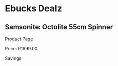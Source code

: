 
# Ebucks Dealz
## Samsonite: Octolite 55cm Spinner
[Product Page](https://www.ebucks.com/web/shop/productSelected.do?prodId=1074747642&catId=363334443)

Price: R1699.00

Savings: 


	